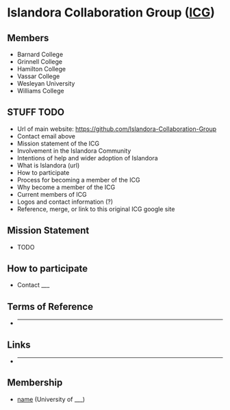 # Islandora Collaboration Group ([ICG](https://github.com/Islandora-Collaboration-Group))

## Members

* Barnard College
* Grinnell College
* Hamilton College
* Vassar College
* Wesleyan University
* Williams College

## STUFF TODO

* Url of main website: https://github.com/Islandora-Collaboration-Group
* Contact email above
* Mission statement of the ICG
* Involvement in the Islandora Community
* Intentions of help and wider adoption of Islandora
* What is Islandora (url)
* How to participate
* Process for becoming a member of the ICG
* Why become a member of the ICG
* Current members of ICG
* Logos and contact information (?)
* Reference, merge, or link to this original ICG google site

## Mission Statement

* TODO

## How to participate

* Contact ___

## Terms of Reference

* ____

## Links
* ____

## Membership

* [name](url) (University of ___)
